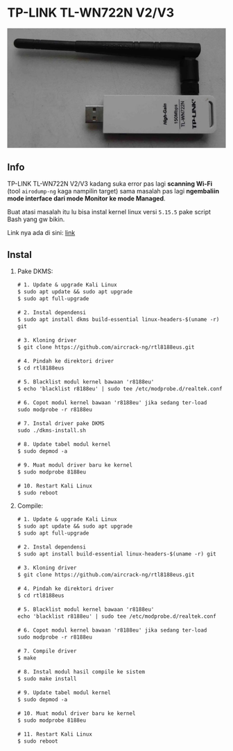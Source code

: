 # TP-LINK TL-WN722N V2/V3

![TP-LINK TL-WN722N V2/V3](https://github.com/fixploit03/Wi-Fi-Hacking/blob/main/instal%20driver/TP-LINK%20TL-WN722N%20V2/img/TP-LINK%20TL-WN722N.png)

## Info

TP-LINK TL-WN722N V2/V3 kadang suka error pas lagi **scanning Wi-Fi** (tool `airodump-ng` kaga nampilin target) sama masalah pas lagi **ngembaliin mode interface dari mode Monitor ke mode Managed**. 

Buat atasi masalah itu lu bisa instal kernel linux versi `5.15.5` pake script Bash yang gw bikin.

Link nya ada di sini: [link]()

## Instal

1. Pake DKMS:

   ```
   # 1. Update & upgrade Kali Linux
   $ sudo apt update && sudo apt upgrade
   $ sudo apt full-upgrade

   # 2. Instal dependensi
   $ sudo apt install dkms build-essential linux-headers-$(uname -r) git

   # 3. Kloning driver
   $ git clone https://github.com/aircrack-ng/rtl8188eus.git

   # 4. Pindah ke direktori driver
   $ cd rtl8188eus

   # 5. Blacklist modul kernel bawaan 'r8188eu'
   $ echo 'blacklist r8188eu' | sudo tee /etc/modprobe.d/realtek.conf

   # 6. Copot modul kernel bawaan 'r8188eu' jika sedang ter-load
   sudo modprobe -r r8188eu
   
   # 7. Instal driver pake DKMS
   sudo ./dkms-install.sh

   # 8. Update tabel modul kernel
   $ sudo depmod -a

   # 9. Muat modul driver baru ke kernel
   $ sudo modprobe 8188eu

   # 10. Restart Kali Linux
   $ sudo reboot
   ```
2. Compile:

   ```
   # 1. Update & upgrade Kali Linux
   $ sudo apt update && sudo apt upgrade
   $ sudo apt full-upgrade

   # 2. Instal dependensi
   $ sudo apt install build-essential linux-headers-$(uname -r) git

   # 3. Kloning driver
   $ git clone https://github.com/aircrack-ng/rtl8188eus.git

   # 4. Pindah ke direktori driver
   $ cd rtl8188eus

   # 5. Blacklist modul kernel bawaan 'r8188eu'
   echo 'blacklist r8188eu' | sudo tee /etc/modprobe.d/realtek.conf

   # 6. Copot modul kernel bawaan 'r8188eu' jika sedang ter-load
   sudo modprobe -r r8188eu

   # 7. Compile driver
   $ make

   # 8. Instal modul hasil compile ke sistem
   $ sudo make install

   # 9. Update tabel modul kernel
   $ sudo depmod -a

   # 10. Muat modul driver baru ke kernel
   $ sudo modprobe 8188eu

   # 11. Restart Kali Linux
   $ sudo reboot
   ```
